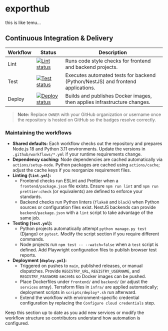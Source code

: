 # exporthub

this is like temu...

## Continuous Integration & Delivery

| Workflow | Status | Description |
| --- | --- | --- |
| Lint | [![Lint status](https://github.com/OWNER/exporthub/actions/workflows/lint.yml/badge.svg)](https://github.com/OWNER/exporthub/actions/workflows/lint.yml) | Runs code style checks for frontend and backend projects. |
| Test | [![Test status](https://github.com/OWNER/exporthub/actions/workflows/test.yml/badge.svg)](https://github.com/OWNER/exporthub/actions/workflows/test.yml) | Executes automated tests for backend (Python/NestJS) and frontend applications. |
| Deploy | [![Deploy status](https://github.com/OWNER/exporthub/actions/workflows/deploy.yml/badge.svg)](https://github.com/OWNER/exporthub/actions/workflows/deploy.yml) | Builds and publishes Docker images, then applies infrastructure changes. |

> **Note:** Replace `OWNER` with your GitHub organization or username once the repository is hosted on GitHub so the badges resolve correctly.

### Maintaining the workflows

- **Shared defaults:** Each workflow checks out the repository and prepares Node.js 18 and Python 3.11 environments. Update the versions in `.github/workflows/*.yml` if your runtime requirements change.
- **Dependency caching:** Node dependencies are cached automatically via `actions/setup-node`. Python packages are cached using `actions/cache`; adjust the cache keys if you reorganize requirement files.
- **Linting (`lint.yml`):**
  - Frontend checks run ESLint and Prettier when a `frontend/package.json` file exists. Ensure `npm run lint` and `npm run prettier:check` (or equivalents) are defined to enforce your standards.
  - Backend checks run Python linters (`flake8` and `black`) when Python sources or configuration files exist. NestJS backends can provide `backend/package.json` with a `lint` script to take advantage of the same job.
- **Testing (`test.yml`):**
  - Python projects automatically attempt `python manage.py test` (Django) or `pytest`. Modify the script section if you require different commands.
  - Node projects run `npm test -- --watch=false` when a `test` script is defined. Add Playwright configuration files to publish browser test reports.
- **Deployment (`deploy.yml`):**
  - Triggered on pushes to `main`, published releases, or manual dispatches. Provide `REGISTRY_URL`, `REGISTRY_USERNAME`, and `REGISTRY_PASSWORD` secrets so Docker images can be pushed.
  - Place Dockerfiles under `frontend/` and `backend/` (or adjust the `services` array). Terraform files in `infra/` are applied automatically; deployment scripts in `scripts/deploy*.sh` run afterward.
  - Extend the workflow with environment-specific credential configuration by replacing the `Configure cloud credentials` step.

Keep this section up to date as you add new services or modify the workflow structure so contributors understand how automation is configured.
